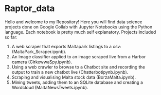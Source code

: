# Raptor_data
Hello and welcome to my Repository! Here you will find data science projects done on Google Collab with Jupyter Notebooks using the Python language.
Each notebook is pretty much self explanatory.
Projects included so far:
1. A web scraper that exports Maltapark listings to a csv: (MaltaPark_Scraper.ipynb).
2. An Image classifier applied to an image scraped live from a Harbor camera (CirkewwaSpy.ipynb).
3. Using a web crawler to browse to a Chatbot site and recording the output to train a new chatbot live (Chatterbotipynb.ipynb).
4. Scraping and visualising Malta stock data (BorzaMalta.ipynb).
5. Mining tweets, adding them to an SQLite database and creating a Wordcloud (MaltaNewsTweets.ipynb).
